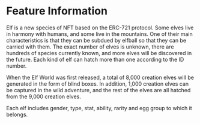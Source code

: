 # Feature Information

Elf is a new species of NFT based on the ERC-721 protocol. Some elves live in harmony with humans, and some live in the mountains. One of their main characteristics is that they can be subdued by elfball so that they can be carried with them. The exact number of elves is unknown, there are hundreds of species currently known, and more elves will be discovered in the future. Each kind of elf can hatch more than one according to the ID number.

When the Elf World was first released, a total of 8,000 creation elves will be generated in the form of blind boxes. In addition, 1,000 creation elves can be captured in the wild adventure, and the rest of the elves are all hatched from the 9,000 creation elves.

Each elf includes gender, type, stat, ability, rarity and egg group to which it belongs.
